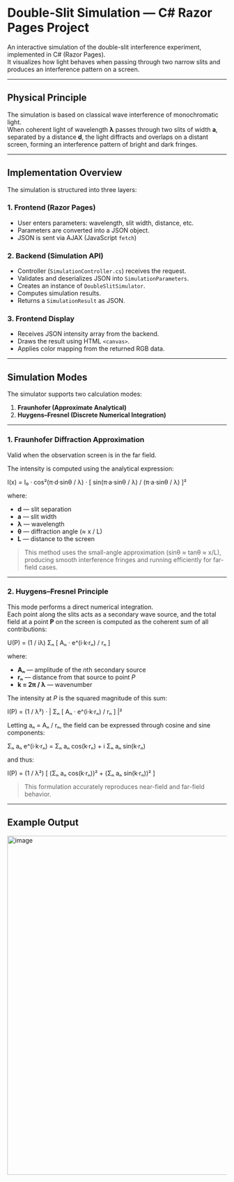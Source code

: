 # Double-Slit Simulation — C# Razor Pages Project

An interactive simulation of the double-slit interference experiment, implemented in C# (Razor Pages).  
It visualizes how light behaves when passing through two narrow slits and produces an interference pattern on a screen.

---

## Physical Principle

The simulation is based on classical wave interference of monochromatic light.  
When coherent light of wavelength **λ** passes through two slits of width **a**, separated by a distance **d**, the light diffracts and overlaps on a distant screen, forming an interference pattern of bright and dark fringes.

---

## Implementation Overview

The simulation is structured into three layers:

### **1. Frontend (Razor Pages)**
- User enters parameters: wavelength, slit width, distance, etc.  
- Parameters are converted into a JSON object.  
- JSON is sent via AJAX (JavaScript `fetch`)

### **2. Backend (Simulation API)**
- Controller (`SimulationController.cs`) receives the request.  
- Validates and deserializes JSON into `SimulationParameters`.  
- Creates an instance of `DoubleSlitSimulator`.  
- Computes simulation results.  
- Returns a `SimulationResult` as JSON.

### **3. Frontend Display**
- Receives JSON intensity array from the backend.  
- Draws the result using HTML `<canvas>`. 
- Applies color mapping from the returned RGB data.

---

##  Simulation Modes

The simulator supports two calculation modes:

1. **Fraunhofer (Approximate Analytical)**  
2. **Huygens–Fresnel (Discrete Numerical Integration)**

---

###  1. Fraunhofer Diffraction Approximation

Valid when the observation screen is in the far field.

The intensity is computed using the analytical expression:

I(x) = I₀ · cos²(π·d·sinθ / λ) · [ sin(π·a·sinθ / λ) / (π·a·sinθ / λ) ]²

where:  
- **d** — slit separation  
- **a** — slit width  
- **λ** — wavelength  
- **θ** — diffraction angle (≈ x / L)  
- **L** — distance to the screen  

> This method uses the small-angle approximation (sinθ ≈ tanθ ≈ x/L), producing smooth interference fringes and running efficiently for far-field cases.

---

###  2. Huygens–Fresnel Principle

This mode performs a direct numerical integration.  
Each point along the slits acts as a secondary wave source, and the total field at a point **P** on the screen is computed as the coherent sum of all contributions:

U(P) = (1 / iλ) Σₙ [ Aₙ · e^(i·k·rₙ) / rₙ ]

where:  
- **Aₙ** — amplitude of the *n*th secondary source  
- **rₙ** — distance from that source to point *P*  
- **k = 2π / λ** — wavenumber  

The intensity at *P* is the squared magnitude of this sum:

I(P) = (1 / λ²) · | Σₙ [ Aₙ · e^(i·k·rₙ) / rₙ ] |²

Letting aₙ = Aₙ / rₙ, the field can be expressed through cosine and sine components:

Σₙ aₙ e^(i·k·rₙ) = Σₙ aₙ cos(k·rₙ) + i Σₙ aₙ sin(k·rₙ)

and thus:

I(P) = (1 / λ²) [ (Σₙ aₙ cos(k·rₙ))² + (Σₙ aₙ sin(k·rₙ))² ]

> This formulation accurately reproduces near-field and far-field behavior.

---

##  Example Output
<img width="1430" height="777" alt="image" src="https://github.com/user-attachments/assets/b848e731-e083-4c78-8cfb-ce0f9633ae7b" />

